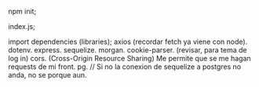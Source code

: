 npm init;

index.js;

import dependencies (libraries);
axios (recordar fetch ya viene con node).
dotenv.
express.
sequelize.
morgan.
cookie-parser. (revisar, para tema de log in)
cors. (Cross-Origin Resource Sharing) Me permite que se me hagan requests de mi front.
pg. // Si no la conexion de sequelize a postgres no anda, no se porque aun.
